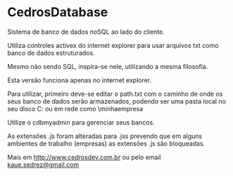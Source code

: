 # CedrosDatabase
Sistema de banco de dados noSQL ao lado do cliente.

Utiliza controles activex do internet explorer para usar arquivos txt como banco de dados estruturados.

Mesmo não sendo SQL, inspira-se nele, utilizando a mesma filosofia.

Esta versão funciona apenas no internet explorer.

Para utilizar, primeiro deve-se editar o path.txt com o caminho de onde os seus banco de dados serão armazenados, podendo ser uma pasta local no seu disco C: ou em rede como \\minhaempresa

Utilize o cdbmyadmin para gerenciar seus bancos.

As extensões .js foram alteradas para .jss prevendo que em alguns ambientes de trabalho (empresas) as extensões .js são bloqueadas.

Mais em http://www.cedrosdev.com.br ou pelo email kaue.sedrez@gmail.com
